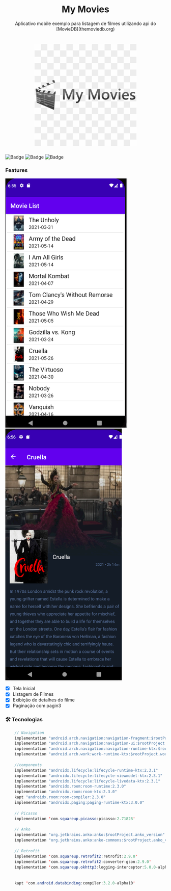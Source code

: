 <h1 align="center">My Movies</h1>
<p align="center">Aplicativo mobile exemplo para listagem de filmes utilizando api do [MovieDB](themoviedb.org)<br></p>

<h1 align="center">
  <img alt="MyMovie" title="#" src="images/logo2.png" />
</h1>

![Badge](https://img.shields.io/github/issues/Riicksouzaa/MyMovies?color=green)
![Badge](https://img.shields.io/github/forks/Riicksouzaa/MyMovies)
![Badge](https://img.shields.io/github/stars/Riicksouzaa/MyMovies)

### Features

<img alt="Consus" title="#" src="images/demo1.png" />

<img alt="Consus" title="#" src="images/demo2.png" />

- [x] Tela Inicial
- [x] Listagem de Filmes
- [x] Exibição de detalhes do filme
- [x] Paginação com pagin3

### 🛠 Tecnologias

```java
	// Navigation
	implementation "android.arch.navigation:navigation-fragment:$rootProject.nav_version"
	implementation "android.arch.navigation:navigation-ui:$rootProject.nav_version"
	implementation "android.arch.navigation:navigation-runtime-ktx:$rootProject.nav_version"
	implementation "android.arch.work:work-runtime-ktx:$rootProject.workVersion"

	//components
	implementation "androidx.lifecycle:lifecycle-runtime-ktx:2.3.1"
	implementation "androidx.lifecycle:lifecycle-viewmodel-ktx:2.3.1"
	implementation "androidx.lifecycle:lifecycle-livedata-ktx:2.3.1"
	implementation "androidx.room:room-runtime:2.3.0"
	implementation "androidx.room:room-ktx:2.3.0"
	kapt "androidx.room:room-compiler:2.3.0"
	implementation "androidx.paging:paging-runtime-ktx:3.0.0"

	// Picasso
	implementation 'com.squareup.picasso:picasso:2.71828'

	// Anko
	implementation "org.jetbrains.anko:anko:$rootProject.anko_version"
	implementation "org.jetbrains.anko:anko-commons:$rootProject.anko_version"

	// Retrofit
	implementation 'com.squareup.retrofit2:retrofit:2.9.0'
	implementation 'com.squareup.retrofit2:converter-gson:2.9.0'
	implementation 'com.squareup.okhttp3:logging-interceptor:5.0.0-alpha.2'


	kapt 'com.android.databinding:compiler:3.2.0-alpha10'
```